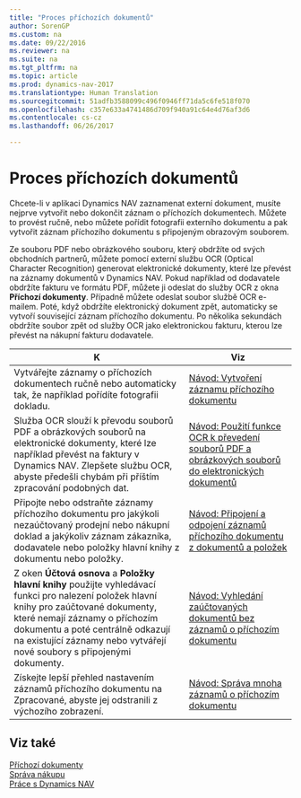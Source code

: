 ```yaml
---
title: "Proces příchozích dokumentů"
author: SorenGP
ms.custom: na
ms.date: 09/22/2016
ms.reviewer: na
ms.suite: na
ms.tgt_pltfrm: na
ms.topic: article
ms.prod: dynamics-nav-2017
ms.translationtype: Human Translation
ms.sourcegitcommit: 51adfb3588099c496f0946ff71da5c6fe518f070
ms.openlocfilehash: c357e633a4741486d709f940a91c64e4d76af3d6
ms.contentlocale: cs-cz
ms.lasthandoff: 06/26/2017

---
```


# <a name="process-incoming-documents"></a>Proces příchozích dokumentů

Chcete-li v aplikaci Dynamics NAV zaznamenat externí dokument, musíte nejprve vytvořit nebo dokončit záznam o příchozích dokumentech. Můžete to provést ručně, nebo můžete pořídit fotografii externího dokumentu a pak vytvořit záznam příchozího dokumentu s připojeným obrazovým souborem.

Ze souboru PDF nebo obrázkového souboru, který obdržíte od svých obchodních partnerů, můžete pomocí externí službu OCR (Optical Character Recognition) generovat elektronické dokumenty, které lze převést na záznamy dokumentů v Dynamics NAV. Pokud například od dodavatele obdržíte fakturu ve formátu PDF, můžete ji odeslat do služby OCR z okna **Příchozí dokumenty**. Případně můžete odeslat soubor službě OCR e-mailem. Poté, když obdržíte elektronický dokument zpět, automaticky se vytvoří související záznam příchozího dokumentu. Po několika sekundách obdržíte soubor zpět od služby OCR jako elektronickou fakturu, kterou lze převést na nákupní fakturu dodavatele.

|K     |Viz                   |
|-------|----------------------|
|Vytvářejte záznamy o příchozích dokumentech ručně nebo automaticky tak, že například pořídíte fotografii dokladu.|[Návod: Vytvoření záznamu příchozího dokumentu](across-how-create-income-document-records.md)|
|Služba OCR slouží k převodu souborů PDF a obrázkových souborů na elektronické dokumenty, které lze například převést na faktury v Dynamics NAV. Zlepšete službu OCR, abyste předešli chybám při příštím zpracování podobných dat.|[Návod: Použití funkce OCR k převedení souborů PDF a obrázkových souborů do elektronických dokumentů](across-how-use-ocr-pdf-images-files.md)|
|Připojte nebo odstraňte záznamy příchozího dokumentu pro jakýkoli nezaúčtovaný prodejní nebo nákupní doklad a jakýkoliv záznam zákazníka, dodavatele nebo položky hlavní knihy z dokumentu nebo položky.|[Návod: Připojení a odpojení záznamů příchozího dokumentu z dokumentů a položek](across-how-connect-disconnect-income-document-records.md)|
|Z oken **Účtová osnova** a **Položky hlavní knihy** použijte vyhledávací funkci pro nalezení položek hlavní knihy pro zaúčtované dokumenty, které nemají záznamy o příchozím dokumentu a poté centrálně odkazují na existující záznamy nebo vytvářejí nové soubory s připojenými dokumenty.|[Návod: Vyhledání zaúčtovaných dokumentů bez záznamů o příchozím dokumentu](across-how-find-posted-documents-without-income-document-records.md)|
|Získejte lepší přehled nastavením záznamů příchozího dokumentu na Zpracované, abyste jej odstranili z výchozího zobrazení.|[Návod: Správa mnoha záznamů o příchozím dokumentu](across-how-manage-many-income-document-records.md)|

## <a name="see-also"></a>Viz také  
[Příchozí dokumenty](across-income-documents.md)  
[Správa nákupu](purchasing-manage-purchasing.md)  
[Práce s Dynamics NAV](ui-work-product.md)

